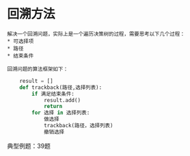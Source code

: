 # 回溯方法

    解决一个回溯问题，实际上是一个遍历决策树的过程，需要思考以下几个过程：
    * 可选择项
    * 路径
    * 结束条件

    回溯问题的算法框架如下：

```python
    result = []
    def trackback(路径,选择列表):
        if 满足结束条件:
            result.add()
            return
        for 选择 in 选择列表:
            做选择
            trackback(路径，选择列表)
            撤销选择
```
典型例题：39题
